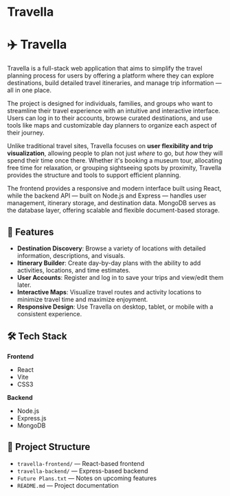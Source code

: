 # Travella
# ✈️ Travella

Travella is a full-stack web application that aims to simplify the travel planning process for users by offering a platform where they can explore destinations, build detailed travel itineraries, and manage trip information — all in one place.

The project is designed for individuals, families, and groups who want to streamline their travel experience with an intuitive and interactive interface. Users can log in to their accounts, browse curated destinations, and use tools like maps and customizable day planners to organize each aspect of their journey.

Unlike traditional travel sites, Travella focuses on **user flexibility and trip visualization**, allowing people to plan not just *where* to go, but *how* they will spend their time once there. Whether it's booking a museum tour, allocating free time for relaxation, or grouping sightseeing spots by proximity, Travella provides the structure and tools to support efficient planning.

The frontend provides a responsive and modern interface built using React, while the backend API — built on Node.js and Express — handles user management, itinerary storage, and destination data. MongoDB serves as the database layer, offering scalable and flexible document-based storage.

## 🌟 Features

- **Destination Discovery**: Browse a variety of locations with detailed information, descriptions, and visuals.
- **Itinerary Builder**: Create day-by-day plans with the ability to add activities, locations, and time estimates.
- **User Accounts**: Register and log in to save your trips and view/edit them later.
- **Interactive Maps**: Visualize travel routes and activity locations to minimize travel time and maximize enjoyment.
- **Responsive Design**: Use Travella on desktop, tablet, or mobile with a consistent experience.

## 🛠️ Tech Stack

**Frontend**  
- React  
- Vite  
- CSS3

**Backend**  
- Node.js  
- Express.js  
- MongoDB

## 📁 Project Structure

- `travella-frontend/` — React-based frontend  
- `travella-backend/` — Express-based backend  
- `Future Plans.txt` — Notes on upcoming features  
- `README.md` — Project documentation

